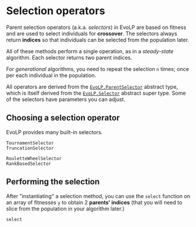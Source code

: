 # Selection operators

Parent selection operators (a.k.a. _selectors_) in EvoLP are based on fitness and are used to select individuals for **crossover**. The selectors always return **indices** so that individuals can be selected from the population later.

All of these methods perform a single operation, as in a  _steady-state_ algorithm.
Each selector returns two parent indices.

<!-- TODO: add a callout here? -->
For _generational_ algorithms, you need to repeat the selection ``n`` times; once per each individual in the population.

All operators are derived from the [`EvoLP.ParentSelector`](@ref) abstract type, which is itself derived from the [`EvoLP.Selector`](@ref) abstract super type.
Some of the selectors have parameters you can adjust.

## Choosing a selection operator

EvoLP provides many built-in selectors.

```@docs
TournamentSelector
TruncationSelector
```

```@docs
RouletteWheelSelector
RankBasedSelector
```

## Performing the selection

After "instantiating" a selection method, you can use the `select` function on an array of fitnesses `y` to obtain 2 **parents' indices** (that you will need to slice from the population in your algorithm later.)

```@docs
select
```
